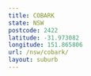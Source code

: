 ```yaml
---
title: COBARK
state: NSW
postcode: 2422
latitude: -31.973082
longitude: 151.865806
url: /nsw/cobark/
layout: suburb
---
```

